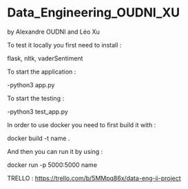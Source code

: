 # Data_Engineering_OUDNI_XU
by Alexandre OUDNI and Léo Xu


To test it locally you first need to install :

flask,
nltk,
vaderSentiment

To start the application :

-python3 app.py

To start the testing :

-python3 test_app.py


In order to use docker you need to first build it with :

docker build -t name .
  
And then you can run it by using :

docker run -p 5000:5000 name

TRELLO : https://trello.com/b/5MMpq86x/data-eng-ii-project
